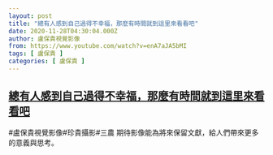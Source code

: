 ```yaml
---
layout: post
title: "總有人感到自己過得不幸福，那麼有時間就到這里來看看吧"
date: 2020-11-28T04:30:04.000Z
author: 盧保貴視覺影像
from: https://www.youtube.com/watch?v=enA7aJA5bMI
tags: [ 盧保貴 ]
categories: [ 盧保貴 ]
---
```

<!--1606537804000-->
[總有人感到自己過得不幸福，那麼有時間就到這里來看看吧](https://www.youtube.com/watch?v=enA7aJA5bMI)
------

<div>
#盧保貴視覺影像#珍貴攝影#三農 期待影像能為將來保留文獻，給人們帶來更多的意義與思考。
</div>
